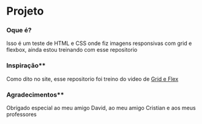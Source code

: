 # Projeto


### Oque é?
Isso é um teste de HTML e CSS onde fiz imagens responsivas com grid e flexbox, ainda estou treinando com esse repositorio

### Inspiração**
Como dito no site, esse repositorio foi treino do video de [Grid e Flex](https://youtu.be/x-4z_u8LcGc?si=f-aAkbmZ3GFzZTt0)

### Agradecimentos**
Obrigado especial ao meu amigo David, ao meu amigo Cristian e aos meus professores
